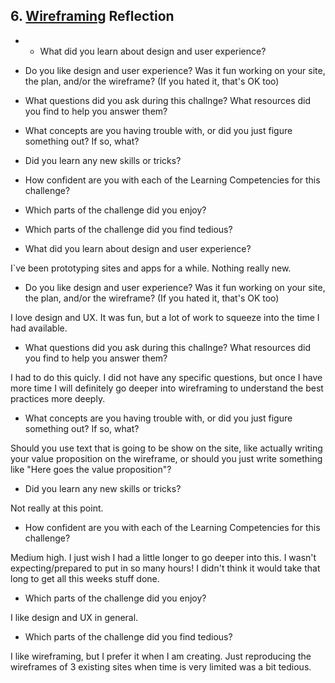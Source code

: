 ## 6. [Wireframing](6_wireframing/readme.md) Reflection

* * What did you learn about design and user experience? 
* Do you like design and user experience? Was it fun working on your site, the plan, and/or the wireframe? (If you hated it, that's OK too)

* What questions did you ask during this challnge? What resources did you find to help you answer them?  
* What concepts are you having trouble with, or did you just figure something out? If so, what?  
* Did you learn any new skills or tricks?
* How confident are you with each of the Learning Competencies for this challenge? 
* Which parts of the challenge did you enjoy?
* Which parts of the challenge did you find tedious?

<!-- Add your reflection here. Remove the comment markers -->

* What did you learn about design and user experience? 

I`ve been prototyping sites and apps for a while. Nothing really new.

* Do you like design and user experience? Was it fun working on your site, the plan, and/or the wireframe? (If you hated it, that's OK too)

I love design and UX. It was fun, but a lot of work to squeeze into the time I had available.

* What questions did you ask during this challnge? What resources did you find to help you answer them?

I had to do this quicly. I did not have any specific questions, but once I have more time I will definitely go deeper into wireframing to understand the best practices more deeply.

* What concepts are you having trouble with, or did you just figure something out? If so, what?

Should you use text that is going to be show on the site, like actually writing your value proposition on the wireframe, or should you just write something like "Here goes the value proposition"?

* Did you learn any new skills or tricks?

Not really at this point.

* How confident are you with each of the Learning Competencies for this challenge?

Medium high. I just wish I had a little longer to go deeper into this. I wasn't expecting/prepared to put in so many hours! I didn't think it would take that long to get all this weeks stuff done.

* Which parts of the challenge did you enjoy?

I like design and UX in general.

* Which parts of the challenge did you find tedious?

I like wireframing, but I prefer it when I am creating. Just reproducing the wireframes of 3 existing sites when time is very limited was a bit tedious.


